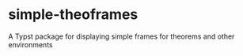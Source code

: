 # simple-theoframes
A Typst package for displaying simple frames for theorems and other environments
